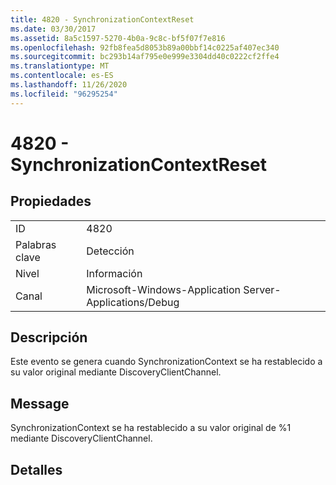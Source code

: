 ```yaml
---
title: 4820 - SynchronizationContextReset
ms.date: 03/30/2017
ms.assetid: 8a5c1597-5270-4b0a-9c8c-bf5f07f7e816
ms.openlocfilehash: 92fb8fea5d8053b89a00bbf14c0225af407ec340
ms.sourcegitcommit: bc293b14af795e0e999e3304dd40c0222cf2ffe4
ms.translationtype: MT
ms.contentlocale: es-ES
ms.lasthandoff: 11/26/2020
ms.locfileid: "96295254"
---
```

# <a name="4820---synchronizationcontextreset"></a>4820 - SynchronizationContextReset

## <a name="properties"></a>Propiedades  
  
|||  
|-|-|  
|ID|4820|  
|Palabras clave|Detección|  
|Nivel|Información|  
|Canal|Microsoft-Windows-Application Server-Applications/Debug|  
  
## <a name="description"></a>Descripción  

 Este evento se genera cuando SynchronizationContext se ha restablecido a su valor original mediante DiscoveryClientChannel.  
  
## <a name="message"></a>Message  

 SynchronizationContext se ha restablecido a su valor original de %1 mediante DiscoveryClientChannel.  
  
## <a name="details"></a>Detalles
